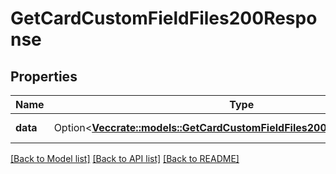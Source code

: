 # GetCardCustomFieldFiles200Response

## Properties

Name | Type | Description | Notes
------------ | ------------- | ------------- | -------------
**data** | Option<[**Vec<crate::models::GetCardCustomFieldFiles200ResponseDataInner>**](getCardCustomFieldFiles_200_response_data_inner.md)> | A list of files. | [optional]

[[Back to Model list]](../README.md#documentation-for-models) [[Back to API list]](../README.md#documentation-for-api-endpoints) [[Back to README]](../README.md)


